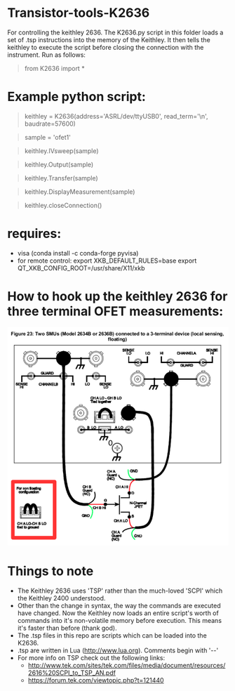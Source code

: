 # Transistor-tools-K2636
For controlling the keithley 2636.
The K2636.py script in this folder loads a set of .tsp instructions into the memory of the Keithley. It then tells the keithley to execute the script before closing the connection with the instrument. Run as follows:

> from K2636 import *

# Example python script:

>keithley = K2636(address='ASRL/dev/ttyUSB0', read_term='\n', baudrate=57600)	

>sample = 'ofet1'

>keithley.IVsweep(sample)

>keithley.Output(sample)

>keithley.Transfer(sample)

>keithley.DisplayMeasurement(sample)

>keithley.closeConnection()


# requires:
- visa (conda install -c conda-forge pyvisa)
- for remote control:
	export XKB_DEFAULT_RULES=base
	export QT_XKB_CONFIG_ROOT=/usr/share/X11/xkb

# How to hook up the keithley 2636 for three terminal OFET measurements:
![Alt text](.K2636_connections.png?raw=true "Setup")

# Things to note
- The Keithley 2636 uses 'TSP' rather than the much-loved 'SCPI' which the Keithley 2400 understood.
- Other than the change in syntax, the way the commands are executed have changed. Now the Keithley now loads an entire script's worth of commands into it's non-volatile memory before execution. This means it's faster than before (thank god).
- The .tsp files in this repo are scripts which can be loaded into the K2636.
- .tsp are written in Lua (http://www.lua.org). Comments begin with '--'
- For more info on TSP check out the following links:
	- http://www.tek.com/sites/tek.com/files/media/document/resources/2616%20SCPI_to_TSP_AN.pdf
	- https://forum.tek.com/viewtopic.php?t=121440
